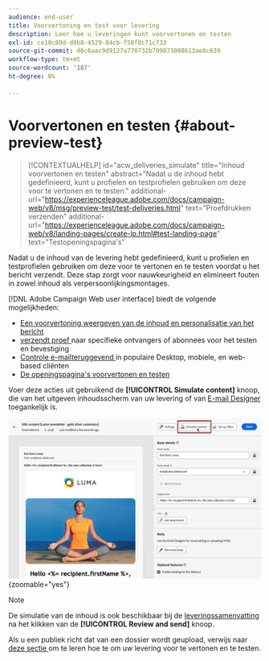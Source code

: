 ```yaml
---
audience: end-user
title: Voorvertoning en test voor levering
description: Leer hoe u leveringen kunt voorvertonen en testen
exl-id: ce10c89d-d9b8-4529-84cb-f58f8c71c733
source-git-commit: d6c6aac9d9127a770732b709873008613ae8c639
workflow-type: tm+mt
source-wordcount: '187'
ht-degree: 0%

---
```


# Voorvertonen en testen {#about-preview-test}

>[!CONTEXTUALHELP]
>id="acw_deliveries_simulate"
>title="Inhoud voorvertonen en testen"
>abstract="Nadat u de inhoud hebt gedefinieerd, kunt u profielen en testprofielen gebruiken om deze voor te vertonen en te testen."
>additional-url="https://experienceleague.adobe.com/docs/campaign-web/v8/msg/preview-test/test-deliveries.html" text="Proefdrukken verzenden"
>additional-url="https://experienceleague.adobe.com/docs/campaign-web/v8/landing-pages/create-lp.html#test-landing-page" text="Testopeningspagina&#39;s"

Nadat u de inhoud van de levering hebt gedefinieerd, kunt u profielen en testprofielen gebruiken om deze voor te vertonen en te testen voordat u het bericht verzendt. Deze stap zorgt voor nauwkeurigheid en elimineert fouten in zowel inhoud als verpersoonlijkingsmontages.

[!DNL Adobe Campaign Web user interface] biedt de volgende mogelijkheden:

* [Een voorvertoning weergeven van de inhoud en personalisatie van het bericht](preview-content.md)
* [ verzendt proef ](test-deliveries.md) naar specifieke ontvangers of abonnees voor het testen en bevestiging
* [ Controle e-mailteruggevend ](email-rendering.md) in populaire Desktop, mobiele, en web-based cliënten
* [De openingspagina&#39;s voorvertonen en testen](../landing-pages/create-lp.md#test-landing-page)

Voer deze acties uit gebruikend de **[!UICONTROL Simulate content]** knoop, die van het uitgeven inhoudsscherm van uw levering of van [ E-mail Designer ](../email/get-started-email-designer.md) toegankelijk is.

![ Simuleer inhoudsknoop in geef inhoudsscherm van uw levering uit ](assets/simulate-button.png){zoomable="yes"}

>[!NOTE]
>
>De simulatie van de inhoud is ook beschikbaar bij de [ leveringssamenvatting ](../monitor/prepare-send.md) na het klikken van de **[!UICONTROL Review and send]** knoop.
>
>Als u een publiek richt dat van een dossier wordt geupload, verwijs naar [ deze sectie ](../audience/file-audience.md#preview--test-your-email-test) om te leren hoe te om uw levering voor te vertonen en te testen.